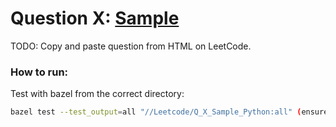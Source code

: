 
# Question __X__: [Sample](leetcode_link)

TODO: Copy and paste question from HTML on LeetCode.


### How to run:

Test with bazel from the correct directory:
```bash
bazel test --test_output=all "//Leetcode/Q_X_Sample_Python:all" (ensure path has no spaces)
```
